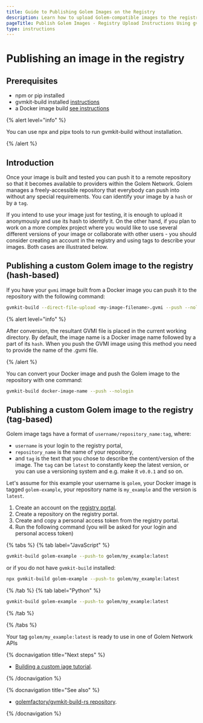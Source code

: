 ```yaml
---
title: Guide to Publishing Golem Images on the Registry 
description: Learn how to upload Golem-compatible images to the registry using gvmkit-build for use in the Golem Network. 
pageTitle: Publish Golem Images - Registry Upload Instructions Using gvmkit-build
type: instructions
---
```


# Publishing an image in the registry

## Prerequisites

- npm or pip installed
- gvmkit-build installed [instructions](/docs/creators/python/examples/tools/gvmkit-build-installation)
- a Docker image build [see instructions](/docs/creators/python/examples/tools/converting-docker-image-to-golem-format#building-your-docker-image)

{% alert level="info" %}

You can use npx and pipx tools to run gvmkit-build without installation.

{% /alert %}

## Introduction

Once your image is built and tested you can push it to a remote repository so that it becomes available to providers within the Golem Network. Golem manages a freely-accessible repository that everybody can push into without any special requirements.
You can identify your image by a `hash` or by a `tag`.

If you intend to use your image just for testing, it is enough to upload it anonymously and use its hash to identify it. On the other hand, if you plan to work on a more complex project where you would like to use several different versions of your image or collaborate with other users - you should consider creating an account in the registry and using tags to describe your images. Both cases are illustrated below.

## Publishing a custom Golem image to the registry (hash-based)

If you have your `gvmi` image built from a Docker image you can push it to the repository with the following command:

```bash
gvmkit-build --direct-file-upload <my-image-filename>.gvmi --push --nologin
```

{% alert level="info" %}

After conversion, the resultant GVMI file is placed in the current working directory. By default, the image name is a Docker image name followed by a part of its `hash`. When you push the GVMI image using this method you need to provide the name of the .gvmi file.

{% /alert %}

You can convert your Docker image and push the Golem image to the repository with one command:

```bash
gvmkit-build docker-image-name --push --nologin
```

## Publishing a custom Golem image to the registry (tag-based)

Golem image tags have a format of `username/repository_name:tag`, where:

- `username` is your login to the registry portal,
- `repository_name` is the name of your repository,
- and `tag` is the text that you chose to describe the content/version of the image. The `tag` can be `latest` to constantly keep the latest version, or you can use a versioning system and e.g. make it `v0.0.1` and so on.

Let's assume for this example your username is `golem`, your Docker image is tagged `golem-example`, your repository name is `my_example` and the version is `latest`.

1. Create an account on the [registry portal](https://registry.golem.network/).
2. Create a repository on the registry portal.
3. Create and copy a personal access token from the registry portal.
4. Run the following command (you will be asked for your login and personal access token)

{% tabs %}
{% tab label="JavaScript" %}

```bash
gvmkit-build golem-example --push-to golem/my_example:latest
```

or if you do not have `gvmkit-build` installed:

```bash
npx gvmkit-build golem-example --push-to golem/my_example:latest
```

{% /tab %}
{% tab label="Python" %}

```bash
gvmkit-build golem-example --push-to golem/my_example:latest
```

{% /tab %}

{% /tabs %}

Your tag `golem/my_example:latest` is ready to use in one of Golem Network APIs

{% docnavigation title="Next steps" %}

- [Building a custom iage tutorial](/docs/creators/python/tutorials/building-custom-image).

{% /docnavigation %}

{% docnavigation title="See also" %}

- [golemfactory/gvmkit-build-rs repository](https://github.com/golemfactory/gvmkit-build-rs).

{% /docnavigation %}
